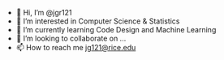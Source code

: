 - 👋 Hi, I’m @jgr121
- 👀 I’m interested in Computer Science & Statistics
- 🌱 I’m currently learning Code Design and Machine Learning
- 💞️ I’m looking to collaborate on ...
- 📫 How to reach me jg121@rice.edu

<!---
jgr121/jgr121 is a ✨ special ✨ repository because its `README.md` (this file) appears on your GitHub profile.
You can click the Preview link to take a look at your changes.
--->
